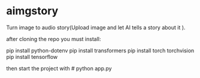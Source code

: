 # aimgstory
Turn image to audio story(Upload image and let AI tells a story about it ).

after cloning the repo you must install:

pip install python-dotenv
pip install transformers
pip install torch torchvision
pip install tensorflow

then start the project with # python app.py
